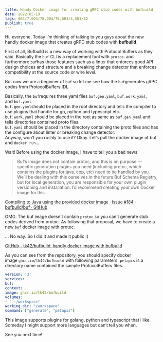 ```yaml
---
title: Handy Docker image for creating gRPC stub codes with bufbuild
date: 2022-05-10
tags: 004/7,004/78,004/76,681/3,681/32
publish: true
---
```

Hi, everyone. Today I’m thinking of talking to you guys about the new handly docker image that creates gRPC stub codes with **bufbuild**.

First of all, Bufbuild is a new way of working with Protocol Buffers as they said. Basically the `buf` CLI is a replacement tool with `protoc`. and furthermore `buf`has those features such as a linter that enforces good API design choices and structure and a breaking change detector that enforces compatibility at the source code or wire level.

But now we are a beginner of `buf` so let me see how the `buf`generates gRPC codes from ProtocolBuffers IDL.

Basically, the `buf`requires three yaml files `buf.gen.yaml`, `buf.work.yaml`, and `buf.yaml`.  
`buf.gen.yaml`should be placed in the root directory and tells the compiler to use plugins that handle for go, python and typescript etc…  
`buf.work.yaml` should be placed in the root as same as `buf.gen.yaml` and tells directories contained proto files.  
`buf.yaml` should be placed in the directory containing the proto files and has the configure about linter or breaking change detector.  
Anyway, won’t you rushly to use it? Okay. Let’s pull the docker image of buf and `docker run`…

Wait! Before using the docker image, I have to tell you a bad news.

> Buf’s image does not contain protoc, and this is on purpose — specific generation plugins you need (including protoc, which contains the plugins for java, cpp, etc) need to be handled by you. We’ll be dealing with this ourselves in the future Buf Schema Registry, but for local generation, you are responsible for your own plugin versioning and installation. I’d recommend creating your own Docker image for this.

[Compiling to Java using the provided docker image · Issue #184 · bufbuild/buf · GitHub](https://github.com/bufbuild/buf/issues/184?source=post_page-----c6e8d70c00e7--------------------------------)

OMG. The buf image doesn’t contain `protoc` so you can’t generate stub codes derived from protoc. As following that proposal, we have to create a new `buf` docker image with protoc.

… No way. So I did it and made it public ;)

[GitHub - tk42/bufbuild: handly docker image with bufbuild](https://github.com/tk42/bufbuild?source=post_page-----c6e8d70c00e7--------------------------------)

As you can see from the repository, you should specify docker image `ghcr.io/tk42/bufbuild` with following parameters. `petapis` is a directory name contained the sample ProtocolBuffers files.

```yaml
version: '3'  
services:  
buf:  
context: .  
image: ghcr.io/tk42/bufbuild  
volumes:  
- ".:/workspace"  
working_dir: "/workspace"  
command: ["generate", "petapis"]
```

This image supports plugins for golang, python and typescript that I like. Someday I might support more languages but can’t tell you when.

See you next time!
